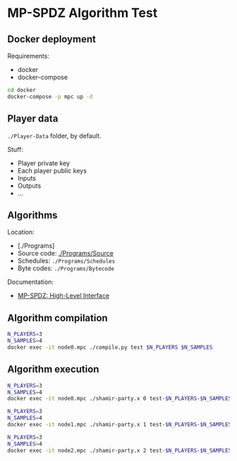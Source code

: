 # MP-SPDZ Algorithm Test

## Docker deployment

Requirements:

* docker
* docker-compose

```bash
cd docker
docker-compose -p mpc up -d
```

## Player data

`./Player-Data` folder, by default.

Stuff:

* Player private key
* Each player public keys
* Inputs
* Outputs
* ...

## Algorithms

Location:

* [./Programs]
* Source code: [./Programs/Source](./Programs/Source)
* Schedules: `./Programs/Schedules`
* Byte codes: `./Programs/Bytecode`

Documentation:

* [MP-SPDZ: High-Level Interface](https://mp-spdz.readthedocs.io/en/latest/Compiler.html)

## Algorithm compilation

```bash
N_PLAYERS=3
N_SAMPLES=4
docker exec -it node0.mpc ./compile.py test $N_PLAYERS $N_SAMPLES
```

## Algorithm execution

```bash
N_PLAYERS=3
N_SAMPLES=4
docker exec -it node0.mpc ./shamir-party.x 0 test-$N_PLAYERS-$N_SAMPLES -N $N_PLAYERS -ip ./Player-Data/hosts
```

```bash
N_PLAYERS=3
N_SAMPLES=4
docker exec -it node1.mpc ./shamir-party.x 1 test-$N_PLAYERS-$N_SAMPLES -N $N_PLAYERS -ip ./Player-Data/hosts
```

```bash
N_PLAYERS=3
N_SAMPLES=4
docker exec -it node2.mpc ./shamir-party.x 2 test-$N_PLAYERS-$N_SAMPLES -N $N_PLAYERS -ip ./Player-Data/hosts
```
